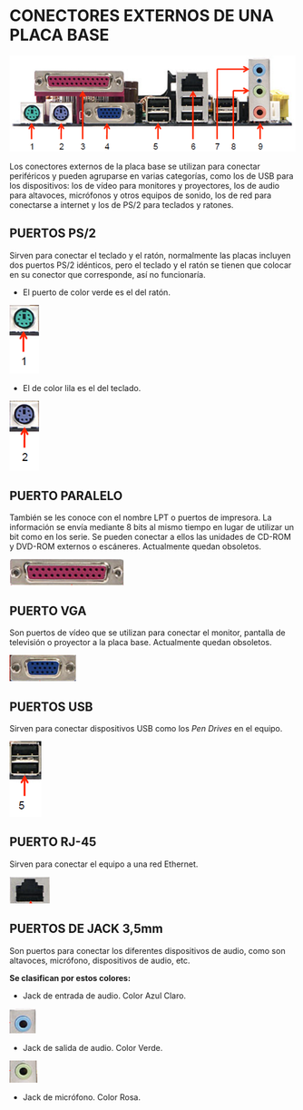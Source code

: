 # CONECTORES EXTERNOS DE UNA PLACA BASE

![IMAGEN DE LA PLACA BASE](img/panel-lateral.png)

Los conectores externos de la placa base se utilizan para conectar periféricos y pueden agruparse en varias categorías, como los de USB para los dispositivos: los de vídeo para monitores y proyectores, los de audio para altavoces, micrófonos y otros equipos de sonido, los de red para conectarse a internet y los de PS/2 para teclados y ratones.

## PUERTOS PS/2

Sirven para conectar el teclado y el ratón, normalmente las placas incluyen dos puertos PS/2 idénticos, pero el teclado y el ratón se tienen que colocar en su conector que corresponde, así no funcionaría.

* El puerto de color verde es el del ratón.

![IMAGEN DEL CONECTOR VERDE](img/conector1.png)

* El de color lila es el del teclado.

![IMAGEN DEL CONECTOR LILA](img/conector2.png)

## PUERTO PARALELO

También se les conoce con el nombre LPT o puertos de impresora. La información se envía mediante 8 bits al mismo tiempo en lugar de utilizar un bit como en los serie. Se pueden conectar a ellos las unidades de CD-ROM y DVD-ROM externos o escáneres. Actualmente quedan obsoletos.

![IMAGEN DEL CONECTOR PARALELO](img/conector3.png)

## PUERTO VGA

Son puertos de vídeo que se utilizan para conectar el monitor, pantalla de televisión o proyector a la placa base. Actualmente quedan obsoletos.

![IMAGEN DEL CONECTOR VGA](img/conector4.png)

## PUERTOS USB

Sirven para conectar dispositivos USB como los *Pen Drives* en el equipo.

![IMAGEN DE LOS CONECTORES USB](img/conector5.png)

## PUERTO RJ-45

Sirven para conectar el equipo a una red Ethernet.

![IMAGEN DEL CONECTOR RJ-45](img/conector6.png)

## PUERTOS DE JACK 3,5mm

Son puertos para conectar los diferentes dispositivos de audio, como son altavoces, micrófono, dispositivos de audio, etc.

**Se clasifican por estos colores:**

* Jack de entrada de audio. Color Azul Claro.

![IMAGEN DEL CONECTOR AZUL](img/conector7.png)

* Jack de salida de audio. Color Verde.

![IMAGEN DEL CONECTOR LIMA](img/conector8.png)

* Jack de micrófono. Color Rosa.


